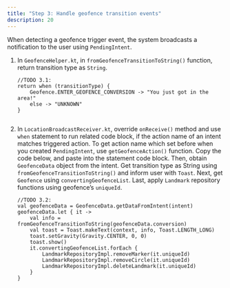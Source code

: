 ```yaml
---
title: "Step 3: Handle geofence transition events"
description: 20
---
```


When detecting a geofence trigger event, the system broadcasts a notification to the user using `PendingIntent`.

1. In `GeofenceHelper.kt`, in `fromGeofenceTransitionToString()` function, return transition type as `String`.

   <pre><div id="copy-button15" class="copy-btn" title="Copy" onclick="copyCode(this.id)"></div><code>//TODO 3.1:
   return when (transitionType) {
       Geofence.ENTER_GEOFENCE_CONVERSION -> "You just got in the area!"
       else -> "UNKNOWN"
   }
   <span class="pln">
   </span></code></pre>
   
2. In `LocationBroadcastReceiver.kt`, override `onReceive()` method and use `when` statement to run related code block, if the action name of an intent matches triggered action. To get action name which set before when you created `PendingIntent`, use `getGeofenceAction()` function. Copy the code below, and paste into the statement code block. Then, obtain `GeofenceData` object from the intent. Get transition type as String using `fromGeofenceTransitionToString()` and inform user with `Toast`. Next, get `Geofence` using `convertingGeofenceList`. Last, apply `Landmark` repository functions using geofence’s `uniqueId`.

   <pre><div id="copy-button16" class="copy-btn" title="Copy" onclick="copyCode(this.id)"></div><code>//TODO 3.2:
   val geofenceData = GeofenceData.getDataFromIntent(intent)
   geofenceData.let { it ->
       val info = fromGeofenceTransitionToString(geofenceData.conversion)
       val toast = Toast.makeText(context, info, Toast.LENGTH_LONG)
       toast.setGravity(Gravity.CENTER, 0, 0)
       toast.show()
       it.convertingGeofenceList.forEach {
           LandmarkRepositoryImpl.removeMarker(it.uniqueId)
           LandmarkRepositoryImpl.removeCircle(it.uniqueId)
           LandmarkRepositoryImpl.deleteLandmark(it.uniqueId)
       }
   }
   <span class="pln">
   </span></code></pre>
